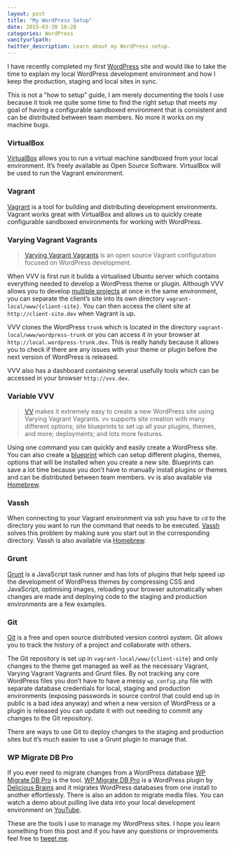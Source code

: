 ```yaml
---
layout: post
title: "My WordPress Setup"
date: 2015-03-30 16:28
categories: WordPress
vanityurlpath:
twitter_description: Learn about my WordPress setup.
---
```


I have recently completed my first [WordPress](https://wordpress.org) site and would like to take the time to explain my local WordPress development environment and how I keep the production, staging and local sites in sync.

This is not a "how to setup” guide, I am merely documenting the tools I use because it took me quite some time to find the right setup that meets my goal of having a configurable sandboxed environment that is consistent and can be distributed between team members. No more it works on my machine bugs.

### VirtualBox
[VirtualBox](https://www.virtualbox.org) allows you to run a virtual machine sandboxed from your local environment. It’s freely available as Open Source Software. VirtualBox will be used to run the Vagrant environment.

### Vagrant
[Vagrant](https://www.vagrantup.com) is a tool for building and distributing development environments. Vagrant works great with VirtualBox and allows us to quickly create configurable sandboxed environments for working with WordPress.

### Varying Vagrant Vagrants
> [Varying Vagrant Vagrants](https://github.com/Varying-Vagrant-Vagrants/VVV) is an open source Vagrant configuration focused on WordPress development.

When VVV is first run it builds a virtualised Ubuntu server which contains everything needed to develop a WordPress theme or plugin. Although VVV allows you to develop [multiple projects](https://github.com/Varying-Vagrant-Vagrants/VVV#vvv-as-a-mampxampp-replacement) at once in the same environment, you can separate the client’s site into its own directory `vagrant-local/www/{client-site}`. You can then access the client site at `http://client-site.dev` when Vagrant is up.

VVV clones the WordPress `trunk` which is located in the directory `vagrant-local/www/wordpress-trunk` or you can access it in your browser at `http://local.wordpress-trunk.dev`. This is really handy because it allows you to check if there are any issues with your theme or plugin before the next version of WordPress is released.

VVV also has a dashboard containing several usefully tools which can be accessed in your browser `http://vvv.dev`.

### Variable VVV
> [VV](https://github.com/bradp/vv) makes it extremely easy to create a new WordPress site using Varying Vagrant Vagrants. vv supports site creation with many different options; site blueprints to set up all your plugins, themes, and more; deployments; and lots more features.

Using one command you can quickly and easily create a WordPress site. You can also create a [blueprint](https://github.com/bradp/vv#blueprints) which can setup different plugins, themes, options that will be installed when you create a new site. Blueprints can save a lot time because you don’t have to manually install plugins or themes and can be distributed between team members. vv is also available via [Homebrew](http://brew.sh).

### Vassh
When connecting to your Vagrant environment via ssh you have to `cd` to the directory you want to run the command that needs to be executed. [Vassh](https://github.com/xwp/vassh) solves this problem by making sure you start out in the corresponding directory. Vassh is also available via [Homebrew](http://brew.sh).

### Grunt
[Grunt](http://gruntjs.com) is a JavaScript task runner and has lots of plugins that help speed up the development of WordPress themes by compressing CSS and JavaScript, optimising images, reloading your browser automatically when changes are made and deploying code to the staging and production environments are a few examples.

### Git
[Git](http://git-scm.com) is a free and open source distributed version control system. Git allows you to track the history of a project and collaborate with others.

The Git repository is set up in `vagrant-local/www/{client-site}` and only changes to the theme get managed as well as the necessary Vagrant, Varying Vagrant Vagrants and Grunt files. By not tracking any core WordPress files you don’t have to have a messy `wp_config.php` file with separate database credentials for local, staging and production environments (exposing passwords in source control that could end up in public is a bad idea anyway) and when a new version of WordPress or a plugin is released you can update it with out needing to commit any changes to the Git repository.

There are ways to use Git to deploy changes to the staging and production sites but it’s much easier to use a Grunt plugin to manage that.

### WP Migrate DB Pro
If you ever need to migrate changes from a WordPress database [WP Migrate DB Pro](https://deliciousbrains.com/wp-migrate-db-pro/) is the tool. [WP Migrate DB Pro](https://deliciousbrains.com/wp-migrate-db-pro/) is a WordPress plugin by [Delicious Brains](https://deliciousbrains.com) and it migrates WordPress databases from one install to another effortlessly. There is also an addon to migrate media files. You can watch a demo about pulling live data into your local development environment on [YouTube](https://www.youtube.com/watch?v=fHFcH4bCzmU).

These are the tools I use to manage my WordPress sites. I hope you learn something from this post and if you have any questions or improvements feel free to [tweet me](https://twitter.com/tomdiggle).